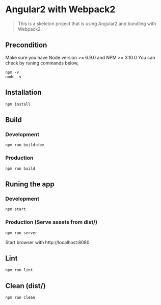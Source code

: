 # Angular2 with Webpack2
> This is a skeleton project that is using Angular2 and bundling with Webpack2.

## Precondition
Make sure you have Node version >= 6.9.0 and NPM >= 3.10.0
You can check by runing commands below,
```
npm -v
node -v
```

## Installation
```
npm install
```

## Build
### Development
```
npm run build:dev
```

### Production
```
npm run build
```

## Runing the app
### Development
```
npm start
```

### Production (Serve assets from dist/)
```
npm run server
```
Start browser with http://localhost:8080

## Lint
```
npm run lint
```

## Clean (dist/)
```
npm run clean
```